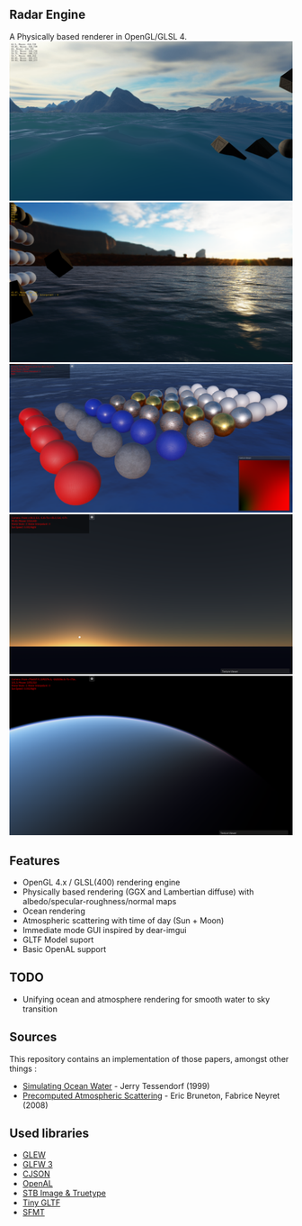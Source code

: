 ## Radar Engine
A Physically based renderer in OpenGL/GLSL 4.
![Screenshot 1](https://github.com/Adrien-radr/radar/blob/master/screenshots/1.png "Dev Screenshot 1")
![Screenshot 2](https://github.com/Adrien-radr/radar/blob/master/screenshots/2.png "Dev Screenshot 2")
![Screenshot 3](https://github.com/Adrien-radr/radar/blob/master/screenshots/3.png "Dev Screenshot 3")
![Screenshot 4](https://github.com/Adrien-radr/radar/blob/master/screenshots/4.png "Dev Screenshot 4")
![Screenshot 5](https://github.com/Adrien-radr/radar/blob/master/screenshots/5.png "Dev Screenshot 5")

## Features
- OpenGL 4.x / GLSL(400) rendering engine
- Physically based rendering (GGX and Lambertian diffuse) with albedo/specular-roughness/normal maps
- Ocean rendering
- Atmospheric scattering with time of day (Sun + Moon)
- Immediate mode GUI inspired by dear-imgui
- GLTF Model suport
- Basic OpenAL support

## TODO
- Unifying ocean and atmosphere rendering for smooth water to sky transition

## Sources
This repository contains an implementation of those papers, amongst other things :
- [Simulating Ocean Water](http://citeseerx.ist.psu.edu/viewdoc/download?doi=10.1.1.161.9102&rep=rep1&type=pdf) - Jerry Tessendorf (1999)
- [Precomputed Atmospheric Scattering](https://hal.inria.fr/inria-00288758/document) - Eric Bruneton, Fabrice Neyret (2008)

## Used libraries
- [GLEW](https://github.com/nigels-com/glew)
- [GLFW 3](http://www.glfw.org/)
- [CJSON](https://github.com/DaveGamble/cJSON)
- [OpenAL](https://github.com/kcat/openal-soft)
- [STB Image & Truetype](https://github.com/nothings/stb)
- [Tiny GLTF](https://github.com/syoyo/tinygltf)
- [SFMT](http://www.math.sci.hiroshima-u.ac.jp/~m-mat/MT/SFMT/)
